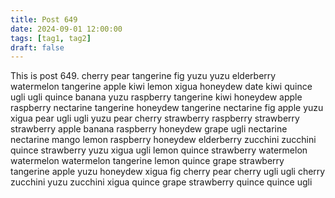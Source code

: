 ```yaml
---
title: Post 649
date: 2024-09-01 12:00:00
tags: [tag1, tag2]
draft: false
---
```

This is post 649.
cherry
pear
tangerine
fig
yuzu
yuzu
elderberry
watermelon
tangerine
apple
kiwi
lemon
xigua
honeydew
date
kiwi
quince
ugli
ugli
quince
banana
yuzu
raspberry
tangerine
kiwi
honeydew
apple
raspberry
nectarine
tangerine
honeydew
tangerine
nectarine
fig
apple
yuzu
xigua
pear
ugli
ugli
yuzu
pear
cherry
strawberry
raspberry
strawberry
strawberry
apple
banana
raspberry
honeydew
grape
ugli
nectarine
nectarine
mango
lemon
raspberry
honeydew
elderberry
zucchini
zucchini
quince
strawberry
yuzu
xigua
ugli
lemon
quince
strawberry
watermelon
watermelon
watermelon
tangerine
lemon
quince
grape
strawberry
tangerine
apple
yuzu
honeydew
xigua
fig
cherry
pear
cherry
ugli
ugli
cherry
zucchini
yuzu
zucchini
xigua
quince
grape
strawberry
quince
quince
ugli
